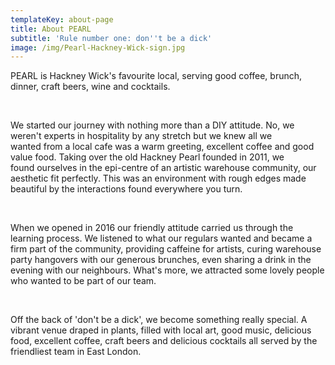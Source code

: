```yaml
---
templateKey: about-page
title: About PEARL
subtitle: 'Rule number one: don''t be a dick'
image: /img/Pearl-Hackney-Wick-sign.jpg
---
```

PEARL is Hackney Wick's favourite local, serving good coffee, brunch, dinner, craft beers, wine and cocktails.

​

We started our journey with nothing more than a DIY attitude. No, we weren't experts in hospitality by any stretch but we knew all we wanted from a local cafe was a warm greeting, excellent coffee and good value food. Taking over the old Hackney Pearl founded in 2011, we found ourselves in the epi-centre of an artistic warehouse community, our aesthetic fit perfectly. This was an environment with rough edges made beautiful by the interactions found everywhere you turn. 

​

When we opened in 2016 our friendly attitude carried us through the learning process. We listened to what our regulars wanted and became a firm part of the community, providing caffeine for artists, curing warehouse party hangovers with our generous brunches, even sharing a drink in the evening with our neighbours. What's more, we attracted some lovely people who wanted to be part of our team.

​

Off the back of 'don't be a dick', we become something really special. A vibrant venue draped in plants, filled with local art, good music, delicious food, excellent coffee, craft beers and delicious cocktails all served by the friendliest team in East London.
